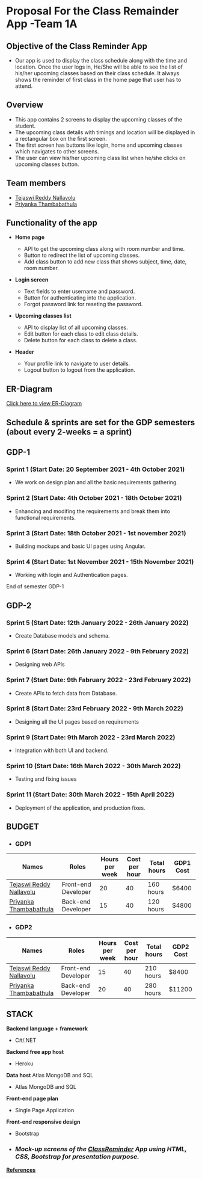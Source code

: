 # Proposal For the Class Remainder App -Team 1A

## Objective of the Class Reminder App
- Our app is used to display the class schedule along with the time and location. Once the user logs in, He/She will be able to see the list of his/her upcoming classes based on their class schedule. It always shows the reminder of first class in the home page that user has to attend.

## Overview
- This app contains 2 screens to display the upcoming classes of the student.
- The upcoming class details with timings and location will be displayed in a rectangular box on the first screen.
- The first screen has buttons like login, home and upcoming classes which navigates to other screens.
- The user can view his/her upcoming class list when he/she clicks on upcoming classes button.

## Team members 
 - [Tejaswi Reddy Nallavolu](https://github.com/TejaswiNallavolu)
 - [Priyanka Thambabathula](https://github.com/Priyanka1818)

## Functionality of the app
- **Home page**
   - API to get the upcoming class along with room number and time.
   - Button to redirect the list of upcoming classes.
   - Add class button to add new class that shows subject, time, date, room number.

- **Login screen**
   - Text fields to enter username and password.
   - Button for authenticating into the application.
   - Forgot password link for reseting the password.

- **Upcoming classes list**
   - API to display list of all upcoming classes.
   - Edit button for each class to edit class details.
   - Delete button for each class to delete a class.

- **Header**
   - Your profile link to navigate to user details.
   - Logout button to logout from the application.
   
## ER-Diagram
[Click here to view ER-Diagram](https://github.com/TejaswiNallavolu/proposal/blob/main/erdiagram.png)

## Schedule & sprints are set for the GDP semesters (about every 2-weeks = a sprint)

## GDP-1 

### Sprint 1  (Start Date: 20 September 2021 - 4th October 2021)
- We work on design plan and all the basic requirements gathering. 

### Sprint 2  (Start Date: 4th October 2021 - 18th October 2021)
- Enhancing and modifing the requirements and break them into functional requirements.

### Sprint 3  (Start Date: 18th October 2021 - 1st november 2021)
- Building mockups and basic UI pages using Angular.

### Sprint 4  (Start Date: 1st November 2021 - 15th November 2021)
- Working with login and Authentication pages.

 End of semester GDP-1

## GDP-2 

 ### Sprint 5  (Start Date: 12th January 2022 - 26th January 2022)
 - Create Database models and schema.

 ### Sprint 6  (Start Date: 26th January 2022 - 9th February 2022)
 - Designing web APIs

 ### Sprint 7  (Start Date: 9th Fabruary 2022 - 23rd February 2022)
 - Create APIs to fetch data from Database.

 ### Sprint 8  (Start Date: 23rd February 2022 - 9th March 2022)
 - Designing all the UI pages based on requirements

 ### Sprint 9  (Start Date: 9th March 2022 - 23rd March 2022)
 - Integration with both UI and backend.

 ### Sprint 10  (Start Date: 16th March 2022 - 30th March 2022)
 - Testing and fixing issues

 ### Sprint 11  (Start Date: 30th March 2022 - 15th April 2022)
 - Deployment of the application, and production fixes.

## BUDGET
* ### GDP1
| Names                   | Roles               | Hours per week | Cost per hour | Total hours | GDP1 Cost |
| ----------------------- | ------------------- | -------------- | ------------- | ----------- | --------- |
| [Tejaswi Reddy Nallavolu](https://github.com/tejaswinallavolu) | Front-end Developer | 20             | 40            | 160 hours    | $6400      |
| [Priyanka Thambabathula](https://github.com/Priyanka1818)  | Back-end Developer  | 15              | 40            | 120 hours    | $4800       |

* ### GDP2
| Names                   | Roles               | Hours per week | Cost per hour | Total hours | GDP2 Cost |
| ----------------------- | ------------------- | -------------- | ------------- | ----------- | --------- |
| [Tejaswi Reddy Nallavolu](https://github.com/tejaswinallavolu) | Front-end Developer | 15              | 40            | 210 hours   | $8400      |
| [Priyanka Thambabathula](https://github.com/Priyanka1818)  | Back-end Developer  | 20             | 40            | 280 hours   | $11200      |

## STACK

**Backend language + framework** 
- C#/.NET

**Backend free app host** 
- Heroku 

**Data host** Atlas MongoDB and SQL
- Atlas MongoDB and SQL

**Front-end page plan** 
- Single Page Application

**Front-end responsive design** 
- Bootstrap

- ### ___Mock-up screens of the [ClassReminder](https://github.com/TejaswiNallavolu/1A-ClassReminder) App using HTML, CSS, Bootstrap for presentation purpose.___


**[References](https://angular.io/guide/forms)**
